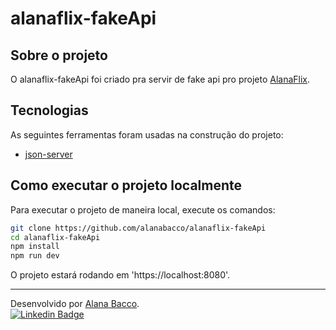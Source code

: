 # alanaflix-fakeApi

## Sobre o projeto

O alanaflix-fakeApi foi criado pra servir de fake api pro projeto [AlanaFlix](https://github.com/alanabacco/alanaflix).

## Tecnologias

As seguintes ferramentas foram usadas na construção do projeto:

- [json-server](https://www.npmjs.com/package/json-server)

## Como executar o projeto localmente

Para executar o projeto de maneira local, execute os comandos:

```sh
git clone https://github.com/alanabacco/alanaflix-fakeApi
cd alanaflix-fakeApi
npm install
npm run dev
```

O projeto estará rodando em 'https://localhost:8080'.

---

Desenvolvido por [Alana Bacco](https://github.com/alanabacco). <br />
[![Linkedin Badge](https://img.shields.io/badge/-Linkedin-blue?style=flat-square&logo=Linkedin&logoColor=white&link=https://www.linkedin.com/in/alana-bacco/)](https://www.linkedin.com/in/alana-bacco/)
